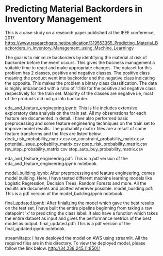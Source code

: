 # Predicting Material Backorders in Inventory Management
This is a case study on a research paper published at the IEEE conference, 2017. 
https://www.researchgate.net/publication/319553365_Predicting_Material_Backorders_in_Inventory_Management_using_Machine_Learningv

The goal is to minimize backorders by identifying the material at risk of backorder before the event occurs. This gives the business management a suitable time to react and make appropriate changes. The dataset for this problem has 2 classes, positive and negative classes. The positive class meaning the product went into backorder and the negative class indicating the opposite. This makes the problem a binary class classification. The data is highly imbalanced with a ratio of 1:148 for the positive and negative class respectively for the train set. Majority of the classes are negative i.e, most of the products did not go into backorder.

eda_and_feature_engineering.ipynb: This is file includes extensive exploratory data analysis on the train set. All my observations for each feature are documented in detail. I have also performed basic preprocessing and some feature engineering techniques on the train set to improve model results. The probability matrix files are a result of some feature transforms and the files are listed below.
    deck_risk_probability_matrix.csv
    oe_constraint_probability_matrix.csv
    potential_issue_probability_matrix.csv
    ppap_risk_probability_matrix.csv
    rev_stop_probability_matrix.csv
    stop_auto_buy_probability_matrix.csv 

eda_and_feature_engineering.pdf: This is a pdf version of the eda_and_feature_engineering.ipynb notebook.

model_building.ipynb: After preprocessing and feature engineering, comes model building. Here, I have tested different machine learning models like Logistic Regression, Decision Trees, Random Forests and more. All the results are documents and plotted wherever possible.
model_building.pdf: This is a pdf version of the model_building.ipynb notebook.

final_updated.ipynb: After finializing the model which gave the best results on the test set, I have built the entire pipeline beginning from taking a raw datapoint 'x' to predicting the class label. It also have a function which takes the entire dataset as input and gives the performance metrics of the best model as output.
final_updated.pdf: This is a pdf version of the final_updated.ipynb notebook.

streamlitapp: I have deployed the model on AWS using streamlit. All the required files are in this directory. To view the deployed model, please follow the link below. 
http://34.238.245.11:8501/
